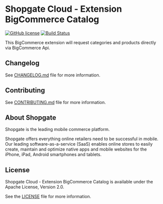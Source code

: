 

# Shopgate Cloud - Extension BigCommerce Catalog
[![GitHub license](http://dmlc.github.io/img/apache2.svg)](LICENSE.md)
[![Build Status](https://travis-ci.org/shopgate/ext-bigcommerce-catalog.svg?branch=master)](https://travis-ci.org/shopgate/ext-bigcommerce-catalog)

This BigCommerce extension will request categories and products directly via BigCommerce Api.

## Changelog

See [CHANGELOG.md](CHANGELOG.md) file for more information.

## Contributing

See [CONTRIBUTING.md](CONTRIBUTING.md) file for more information.

## About Shopgate

Shopgate is the leading mobile commerce platform.

Shopgate offers everything online retailers need to be successful in mobile. Our leading
software-as-a-service (SaaS) enables online stores to easily create, maintain and optimize native
apps and mobile websites for the iPhone, iPad, Android smartphones and tablets.

## License

Shopgate Cloud - Extension BigCommerce Catalog is available under the Apache License, Version 2.0.

See the [LICENSE](./LICENSE.md) file for more information.
